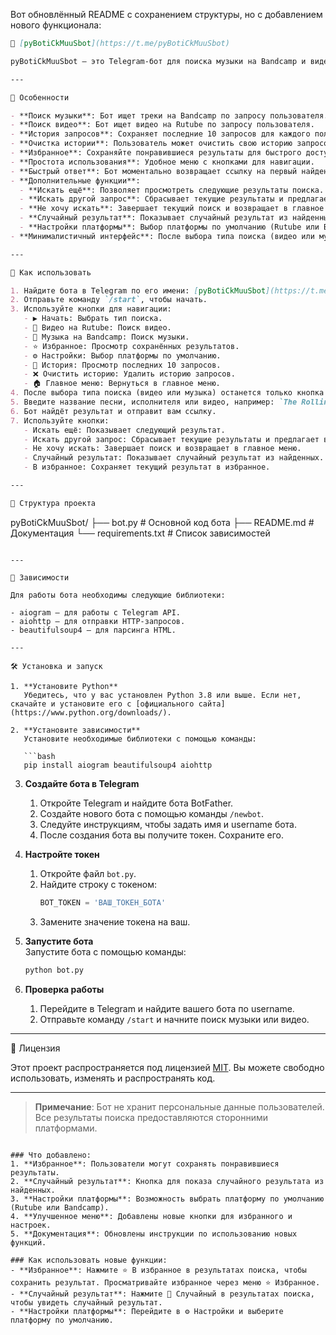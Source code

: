 Вот обновлённый README с сохранением структуры, но с добавлением нового функционала:

```markdown
🎵 [pyBotiCkMuuSbot](https://t.me/pyBotiCkMuuSbot)

pyBotiCkMuuSbot — это Telegram-бот для поиска музыки на Bandcamp и видео на Rutube. Просто отправьте боту название песни, исполнителя или видео, и он найдёт для вас трек или видео и отправит ссылку. Быстро, просто и удобно! Бот также поддерживает историю запросов, избранное и удобное меню для навигации.

---

🚀 Особенности

- **Поиск музыки**: Бот ищет треки на Bandcamp по запросу пользователя.
- **Поиск видео**: Бот ищет видео на Rutube по запросу пользователя.
- **История запросов**: Сохраняет последние 10 запросов для каждого пользователя.
- **Очистка истории**: Пользователь может очистить свою историю запросов.
- **Избранное**: Сохраняйте понравившиеся результаты для быстрого доступа.
- **Простота использования**: Удобное меню с кнопками для навигации.
- **Быстрый ответ**: Бот моментально возвращает ссылку на первый найденный результат.
- **Дополнительные функции**:
  - **Искать ещё**: Позволяет просмотреть следующие результаты поиска.
  - **Искать другой запрос**: Сбрасывает текущие результаты и предлагает ввести новый запрос.
  - **Не хочу искать**: Завершает текущий поиск и возвращает в главное меню.
  - **Случайный результат**: Показывает случайный результат из найденных.
  - **Настройки платформы**: Выбор платформы по умолчанию (Rutube или Bandcamp).
- **Минималистичный интерфейс**: После выбора типа поиска (видео или музыка) остаётся только кнопка "🏠 Главное меню", чтобы не отвлекать пользователя.

---

🎯 Как использовать

1. Найдите бота в Telegram по его имени: [pyBotiCkMuuSbot](https://t.me/pyBotiCkMuuSbot).
2. Отправьте команду `/start`, чтобы начать.
3. Используйте кнопки для навигации:
   - ▶️ Начать: Выбрать тип поиска.
   - 🎥 Видео на Rutube: Поиск видео.
   - 🎵 Музыка на Bandcamp: Поиск музыки.
   - ⭐ Избранное: Просмотр сохранённых результатов.
   - ⚙️ Настройки: Выбор платформы по умолчанию.
   - 📜 История: Просмотр последних 10 запросов.
   - ❌ Очистить историю: Удалить историю запросов.
   - 🏠 Главное меню: Вернуться в главное меню.
4. После выбора типа поиска (видео или музыка) останется только кнопка "🏠 Главное меню".
5. Введите название песни, исполнителя или видео, например: `The Rolling Stones Paint It, Black`.
6. Бот найдёт результат и отправит вам ссылку.
7. Используйте кнопки:
   - Искать ещё: Показывает следующий результат.
   - Искать другой запрос: Сбрасывает текущие результаты и предлагает ввести новый запрос.
   - Не хочу искать: Завершает поиск и возвращает в главное меню.
   - Случайный результат: Показывает случайный результат из найденных.
   - В избранное: Сохраняет текущий результат в избранное.

---

📂 Структура проекта

```
pyBotiCkMuuSbot/
├── bot.py              # Основной код бота
├── README.md           # Документация
└── requirements.txt    # Список зависимостей
```

---

📝 Зависимости

Для работы бота необходимы следующие библиотеки:

- aiogram — для работы с Telegram API.
- aiohttp — для отправки HTTP-запросов.
- beautifulsoup4 — для парсинга HTML.

---

🛠️ Установка и запуск

1. **Установите Python**  
   Убедитесь, что у вас установлен Python 3.8 или выше. Если нет, скачайте и установите его с [официального сайта](https://www.python.org/downloads/).

2. **Установите зависимости**  
   Установите необходимые библиотеки с помощью команды:

   ```bash
   pip install aiogram beautifulsoup4 aiohttp
   ```

3. **Создайте бота в Telegram**  
   1. Откройте Telegram и найдите бота BotFather.  
   2. Создайте нового бота с помощью команды `/newbot`.  
   3. Следуйте инструкциям, чтобы задать имя и username бота.  
   4. После создания бота вы получите токен. Сохраните его.  

4. **Настройте токен**  
   1. Откройте файл `bot.py`.  
   2. Найдите строку с токеном:  
      ```python
      BOT_TOKEN = 'ВАШ_ТОКЕН_БОТА'
      ```  
   3. Замените значение токена на ваш.  

5. **Запустите бота**  
   Запустите бота с помощью команды:  

   ```bash
   python bot.py
   ```

6. **Проверка работы**  
   1. Перейдите в Telegram и найдите вашего бота по username.  
   2. Отправьте команду `/start` и начните поиск музыки или видео.  

---

📄 Лицензия

Этот проект распространяется под лицензией [MIT](LICENSE). Вы можете свободно использовать, изменять и распространять код.

---

> **Примечание**: Бот не хранит персональные данные пользователей. Все результаты поиска предоставляются сторонними платформами.
```

### Что добавлено:
1. **Избранное**: Пользователи могут сохранять понравившиеся результаты.
2. **Случайный результат**: Кнопка для показа случайного результата из найденных.
3. **Настройки платформы**: Возможность выбрать платформу по умолчанию (Rutube или Bandcamp).
4. **Улучшенное меню**: Добавлены новые кнопки для избранного и настроек.
5. **Документация**: Обновлены инструкции по использованию новых функций.

### Как использовать новые функции:
- **Избранное**: Нажмите ⭐ В избранное в результатах поиска, чтобы сохранить результат. Просматривайте избранное через меню ⭐ Избранное.
- **Случайный результат**: Нажмите 🎲 Случайный в результатах поиска, чтобы увидеть случайный результат.
- **Настройки платформы**: Перейдите в ⚙️ Настройки и выберите платформу по умолчанию.
